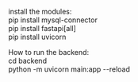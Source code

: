 install the modules:<br />
  pip install mysql-connector<br />
  pip install fastapi[all]<br />
  pip install uvicorn<br />


How to run the backend:<br />
  cd backend<br />
  python -m uvicorn main:app --reload<br />
